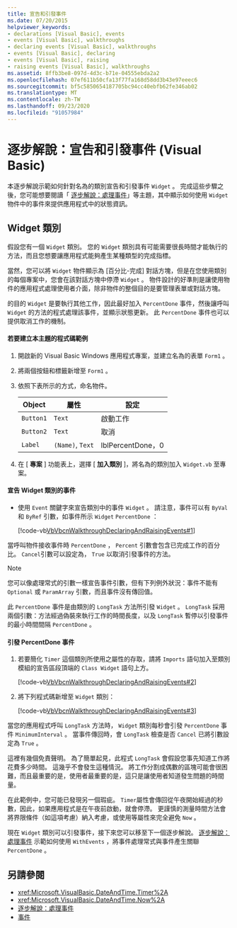 ```yaml
---
title: 宣告和引發事件
ms.date: 07/20/2015
helpviewer_keywords:
- declarations [Visual Basic], events
- events [Visual Basic], walkthroughs
- declaring events [Visual Basic], walkthroughs
- events [Visual Basic], declaring
- events [Visual Basic], raising
- raising events [Visual Basic], walkthroughs
ms.assetid: 8ffb3be8-097d-4d3c-b71e-04555ebda2a2
ms.openlocfilehash: 07ef611b50cfa13f77fa168d58dd3b43e97eeec6
ms.sourcegitcommit: bf5c5850654187705bc94cc40ebfb62fe346ab02
ms.translationtype: MT
ms.contentlocale: zh-TW
ms.lasthandoff: 09/23/2020
ms.locfileid: "91057984"
---
```

# <a name="walkthrough-declaring-and-raising-events-visual-basic"></a>逐步解說：宣告和引發事件 (Visual Basic)

本逐步解說示範如何針對名為的類別宣告和引發事件 `Widget` 。 完成這些步驟之後，您可能想要閱讀「 [逐步解說：處理事件](walkthrough-handling-events.md)」等主題，其中顯示如何使用 `Widget` 物件中的事件來提供應用程式中的狀態資訊。  
  
## <a name="the-widget-class"></a>Widget 類別  

 假設您有一個 `Widget` 類別。 您的 `Widget` 類別具有可能需要很長時間才能執行的方法，而且您想要讓應用程式能夠產生某種類型的完成指標。  
  
 當然，您可以將 `Widget` 物件顯示為 [百分比-完成] 對話方塊，但是在您使用類別的每個專案中，您會在該對話方塊中停滯 `Widget` 。 物件設計的好準則是讓使用物件的應用程式處理使用者介面，除非物件的整個目的是要管理表單或對話方塊。  
  
 的目的 `Widget` 是要執行其他工作，因此最好加入 `PercentDone` 事件，然後讓呼叫 `Widget` 的方法的程式處理該事件，並顯示狀態更新。 此 `PercentDone` 事件也可以提供取消工作的機制。  
  
#### <a name="to-build-the-code-example-for-this-topic"></a>若要建立本主題的程式碼範例  
  
1. 開啟新的 Visual Basic Windows 應用程式專案，並建立名為的表單 `Form1` 。  
  
2. 將兩個按鈕和標籤新增至 `Form1` 。  
  
3. 依照下表所示的方式，命名物件。  
  
    |Object|屬性|設定|  
    |------------|--------------|-------------|  
    |`Button1`|`Text`|啟動工作|  
    |`Button2`|`Text`|取消|  
    |`Label`|`(Name)`, `Text`|lblPercentDone，0|  
  
4. 在 [ **專案** ] 功能表上，選擇 [ **加入類別** ]，將名為的類別加入 `Widget.vb` 至專案。  
  
#### <a name="to-declare-an-event-for-the-widget-class"></a>宣告 Widget 類別的事件  
  
- 使用 `Event` 關鍵字來宣告類別中的事件 `Widget` 。 請注意，事件可以有 `ByVal` 和 `ByRef` 引數，如事件所示 `Widget` `PercentDone` ：  
  
     [!code-vb[VbVbcnWalkthroughDeclaringAndRaisingEvents#1](~/samples/snippets/visualbasic/VS_Snippets_VBCSharp/VbVbcnWalkthroughDeclaringAndRaisingEvents/VB/Widget.vb#1)]  
  
 當呼叫物件接收事件時 `PercentDone` ， `Percent` 引數會包含已完成工作的百分比。 `Cancel`引數可以設定為， `True` 以取消引發事件的方法。  
  
> [!NOTE]
> 您可以像處理常式的引數一樣宣告事件引數，但有下列例外狀況：事件不能有 `Optional` 或 `ParamArray` 引數，而且事件沒有傳回值。  
  
 此 `PercentDone` 事件是由類別的 `LongTask` 方法所引發 `Widget` 。 `LongTask` 採用兩個引數：方法經過偽裝來執行工作的時間長度，以及 `LongTask` 暫停以引發事件的最小時間間隔 `PercentDone` 。  
  
#### <a name="to-raise-the-percentdone-event"></a>引發 PercentDone 事件  
  
1. 若要簡化 `Timer` 這個類別所使用之屬性的存取，請將 `Imports` 語句加入至類別模組的宣告區段頂端的 `Class Widget` 語句上方。  
  
     [!code-vb[VbVbcnWalkthroughDeclaringAndRaisingEvents#2](~/samples/snippets/visualbasic/VS_Snippets_VBCSharp/VbVbcnWalkthroughDeclaringAndRaisingEvents/VB/Widget.vb#2)]  
  
2. 將下列程式碼新增至 `Widget` 類別：  
  
     [!code-vb[VbVbcnWalkthroughDeclaringAndRaisingEvents#3](~/samples/snippets/visualbasic/VS_Snippets_VBCSharp/VbVbcnWalkthroughDeclaringAndRaisingEvents/VB/Widget.vb#3)]  
  
 當您的應用程式呼叫 `LongTask` 方法時， `Widget` 類別每秒會引發 `PercentDone` 事件 `MinimumInterval` 。 當事件傳回時，會 `LongTask` 檢查是否 `Cancel` 已將引數設定為 `True` 。  
  
 這裡有幾個免責聲明。 為了簡單起見，此程式 `LongTask` 會假設您事先知道工作將花費多少時間。 這幾乎不會發生這種情況。 將工作分割成偶數的區塊可能會很困難，而且最重要的是，使用者最重要的是，這只是讓使用者知道發生問題的時間量。  
  
 在此範例中，您可能已發現另一個瑕疵。 `Timer`屬性會傳回從午夜開始經過的秒數，因此，如果應用程式是在午夜前啟動，就會停滯。 更謹慎的測量時間方法會將界限條件（如這項考慮）納入考慮，或使用等屬性來完全避免 `Now` 。  
  
 現在 `Widget` 類別可以引發事件，接下來您可以移至下一個逐步解說。 [逐步解說：處理事件](walkthrough-handling-events.md) 示範如何使用 `WithEvents` ，將事件處理常式與事件產生關聯 `PercentDone` 。  
  
## <a name="see-also"></a>另請參閱

- <xref:Microsoft.VisualBasic.DateAndTime.Timer%2A>
- <xref:Microsoft.VisualBasic.DateAndTime.Now%2A>
- [逐步解說：處理事件](walkthrough-handling-events.md)
- [事件](index.md)
